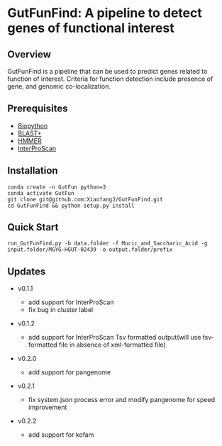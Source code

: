 # GutFunFind: A pipeline to detect genes of functional interest

## Overview
  GutFunFind is a pipeline that can be used to predict genes related to function of interest.
  Criteria for function detection include presence of gene, and genomic co-localization.

## Prerequisites
+ [Biopython](https://biopython.org/)
+ [BLAST+](https://ftp.ncbi.nlm.nih.gov/blast/executables/blast+/LATEST/)
+ [HMMER](http://eddylab.org/software/hmmer/hmmer.tar.gz)
+ [InterProScan](https://github.com/ebi-pf-team/interproscan)

## Installation

```
conda create -n GutFun python=3
conda activate GutFun
git clone git@github.com:XiaofangJ/GutFunFind.git
cd GutFunFind && python setup.py install
```

## Quick Start
```
run_GutFunFind.py -b data.folder -f Mucic_and_Saccharic_Acid -g input.folder/MGYG-HGUT-02439 -o output.folder/prefix
```

## Updates

* v0.1.1
    * add support for InterProScan
    * fix bug in cluster label

* v0.1.2
    * add support for InterProScan Tsv formatted output(will use tsv-formatted file in absence of xml-formatted file)

* v0.2.0
    * add support for pangenome

* v0.2.1
    * fix system.json process error and modify pangenome for speed improvement

* v0.2.2
    * add support for kofam
